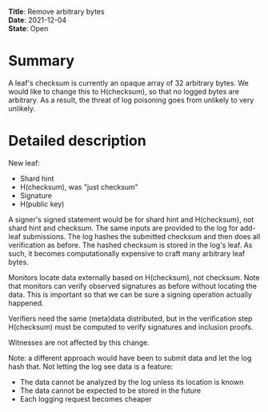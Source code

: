 **Title**: Remove arbitrary bytes </br>
**Date**: 2021-12-04 </br>
**State**: Open </br>

# Summary
A leaf's checksum is currently an opaque array of 32 arbitrary bytes.  We would
like to change this to H(checksum), so that no logged bytes are arbitrary.  As a
result, the threat of log poisoning goes from unlikely to very unlikely.

# Detailed description
New leaf:
- Shard hint
- H(checksum), was "just checksum"
- Signature
- H(public key)

A signer's signed statement would be for shard hint and H(checksum), not shard
hint and checksum.  The same inputs are provided to the log for add-leaf
submissions.  The log hashes the submitted checksum and then does all
verification as before.  The hashed checksum is stored in the log's leaf.  As
such, it becomes computationally expensive to craft many arbitrary leaf bytes.

Monitors locate data externally based on H(checksum), not checksum.  Note that
monitors can verify observed signatures as before without locating the data.
This is important so that we can be sure a signing operation actually happened.

Verifiers need the same (meta)data distributed, but in the verification step
H(checksum) must be computed to verify signatures and inclusion proofs.

Witnesses are not affected by this change.

Note: a different approach would have been to submit data and let the log hash
that.  Not letting the log see data is a feature:
- The data cannot be analyzed by the log unless its location is known
- The data cannot be expected to be stored in the future
- Each logging request becomes cheaper
